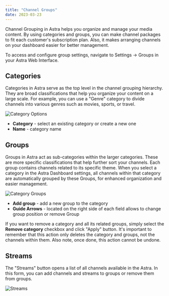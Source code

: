 ```yaml
---
title: "Channel Groups"
date: 2023-03-23
---
```


Channel Grouping in Astra helps you organize and manage your media content. By using categories and groups, you can make channel packages to fit each customer's subscription plan. Also, it makes arranging channels on your dashboard easier for better management.

To access and configure group settings, navigate to Settings -> Groups in your Astra Web Interface.

## Categories

Categories in Astra serve as the top level in the channel grouping hierarchy. They are broad classifications that help you organize your content on a large scale. For example, you can use a "Genre" category to divide channels into various genres such as movies, sports, or travel.

![Category Options](https://cdn.cesbo.com/help/astra/admin-guide/settings/channel-groups/categories.png)

- **Category** - select an existing category or create a new one
- **Name** - category name

## Groups

Groups in Astra act as sub-categories within the larger categories. These are more specific classifications that help further sort your channels. Each group contains channels related to its specific theme.
When you select a category in the Astra Dashboard settings, all channels within that category are automatically grouped by these Groups, for enhanced organization and easier management.

![Category Groups](https://cdn.cesbo.com/help/astra/admin-guide/settings/channel-groups/groups.png)

- **Add group** - add a new group to the category
- **Guide Arrows** - located on the right side of each field allows to change group position or remove Group

If you want to remove a category and all its related groups, simply select the **Remove category** checkbox and click "Apply" button. It's important to remember that this action only deletes the category and groups, not the channels within them. Also note, once done, this action cannot be undone.

## Streams

The "Streams" button opens a list of all channels available in the Astra. In this form, you can add channels and streams to groups or remove them from groups.

![Streams](https://cdn.cesbo.com/help/astra/admin-guide/settings/channel-groups/streams.png)
